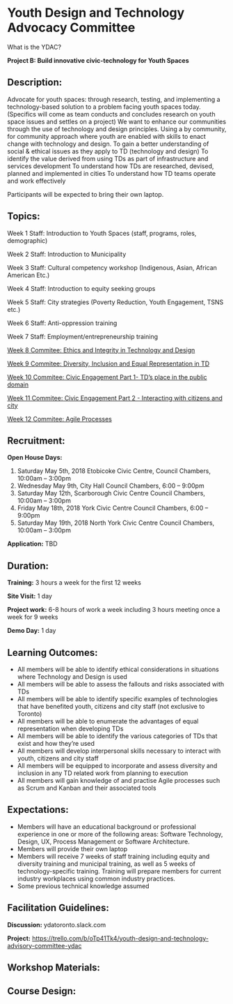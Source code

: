 # Youth Design and Technology Advocacy Committee 
What is the YDAC? 

**Project B:  Build innovative civic-technology for Youth Spaces**

## Description: 
Advocate for youth spaces: through research, testing, and implementing a technology-based solution to a problem facing youth spaces today. (Specifics will come as team conducts and concludes research on youth space issues and settles on a project)
We want to enhance our communities through the use of technology and design principles. Using a by community, for community approach where youth are enabled with skills to enact change with technology and design.
To gain a better understanding of social & ethical issues as they apply to TD (technology and design)
To identify the value derived from using TDs as part of infrastructure and services development
To understand how TDs  are researched, devised, planned and implemented in cities
To understand how TD teams operate and work effectively

Participants will be expected to bring their own laptop.

## Topics: 
Week 1 Staff: Introduction to Youth Spaces (staff, programs, roles, demographic)

Week 2 Staff: Introduction to Municipality

Week 3 Staff: Cultural competency workshop (Indigenous, Asian, African American Etc.)

Week 4 Staff: Introduction to equity seeking groups

Week 5 Staff: City strategies (Poverty Reduction, Youth Engagement, TSNS etc.)

Week 6 Staff: Anti-oppression training

Week 7 Staff: Employment/entrepreneurship training

[Week 8 Commitee: Ethics and Integrity in Technology and Design](YDAC/exercise-1)

[Week 9 Commitee: Diversity, Inclusion and Equal Representation in TD](YDAC/exercise-2)

[Week 10 Commitee: Civic Engagement Part 1- TD’s place in the public domain](YDAC/exercise-3)

[Week 11 Commitee: Civic Engagement Part 2 - Interacting with citizens and city](YDAC/exercise-4)

[Week 12 Commitee: Agile Processes](YDAC/exercise-5) 

## Recruitment: 
**Open House Days:**
1. Saturday May 5th, 2018 Etobicoke Civic Centre, Council Chambers, 10:00am – 3:00pm
2. Wednesday May 9th, City Hall Council Chambers, 6:00 – 9:00pm
3. Saturday May 12th, Scarborough Civic Centre Council Chambers, 10:00am – 3:00pm
4. Friday May 18th, 2018 York Civic Centre Council Chambers, 6:00 – 9:00pm
5. Saturday May 19th, 2018 North York Civic Centre Council Chambers, 10:00am – 3:00pm

**Application:** TBD

## Duration:  

**Training:** 3 hours a week for the first 12 weeks

**Site Visit:** 1 day  

**Project work:** 6-8 hours of work a week including 3 hours meeting once a week for 9 weeks

**Demo Day:** 1 day 

## Learning Outcomes: 
- All members will be able to identify ethical considerations in situations where Technology and Design is used
- All members will be able to assess the fallouts and risks associated with TDs
- All members will be able to identify specific examples of technologies that have benefited youth, citizens and city staff (not exclusive to Toronto)
- All members will be able to enumerate the advantages of equal representation when developing TDs
- All members will be able to identify the various categories of TDs that exist and how they’re used
- All members will develop interpersonal skills necessary to interact with youth, citizens and city staff
- All members will be equipped to incorporate and assess diversity and inclusion in any TD related work from planning to execution
- All members will gain knowledge of and practise Agile processes such as Scrum and Kanban and their associated tools

## Expectations: 
- Members will have an educational background or professional experience in one or more of the following areas: Software Technology, Design, UX, Process Management or Software Architecture.
- Members will provide their own laptop
- Members will receive 7 weeks of staff training including equity and diversity training and municipal training, as well as 5 weeks of technology-specific training. Training will prepare members for current industry workplaces using common industry practices. 
- Some previous technical knowledge assumed 

## Facilitation Guidelines:
**Discussion:** ydatoronto.slack.com

**Project:** https://trello.com/b/oTp41Tk4/youth-design-and-technology-advisory-committee-ydac 

## Workshop Materials:


## Course Design: 


